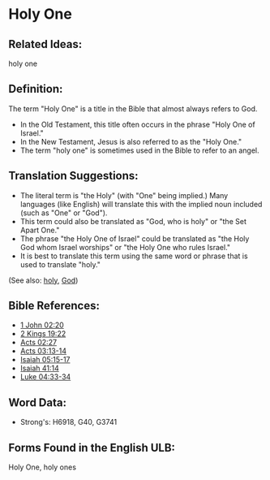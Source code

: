 # Holy One

## Related Ideas:

holy one

## Definition:

The term "Holy One" is a title in the Bible that almost always refers to God.

* In the Old Testament, this title often occurs in the phrase "Holy One of Israel."
* In the New Testament, Jesus is also referred to as the "Holy One."
* The term "holy one" is sometimes used in the Bible to refer to an angel.

## Translation Suggestions:

* The literal term is "the Holy" (with "One" being implied.) Many languages (like English) will translate this with the implied noun included (such as "One" or "God").
* This term could also be translated as "God, who is holy" or "the Set Apart One."
* The phrase "the Holy One of Israel" could be translated as "the Holy God whom Israel worships" or "the Holy One who rules Israel."
* It is best to translate this term using the same word or phrase that is used to translate "holy."

(See also: [holy](../kt/holy.md), [God](../kt/god.md))

## Bible References:

* [1 John 02:20](rc://en/tn/help/1jn/02/20)
* [2 Kings 19:22](rc://en/tn/help/2ki/19/22)
* [Acts 02:27](rc://en/tn/help/act/02/27)
* [Acts 03:13-14](rc://en/tn/help/act/03/13)
* [Isaiah 05:15-17](rc://en/tn/help/isa/05/15)
* [Isaiah 41:14](rc://en/tn/help/isa/41/14)
* [Luke 04:33-34](rc://en/tn/help/luk/04/33)

## Word Data:

* Strong's: H6918, G40, G3741

## Forms Found in the English ULB:

Holy One, holy ones



